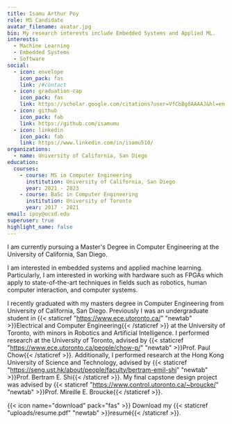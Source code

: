 ```yaml
---
title: Isamu Arthur Poy
role: MS Candidate
avatar_filename: avatar.jpg
bio: My research interests include Embedded Systems and Applied ML.
interests:
  - Machine Learning
  - Embedded Systems
  - Software
social:
  - icon: envelope
    icon_pack: fas
    link: /#contact
  - icon: graduation-cap
    icon_pack: fas
    link: https://scholar.google.com/citations?user=VfCbBg8AAAAJ&hl=en
  - icon: github
    icon_pack: fab
    link: https://github.com/isamumu
  - icon: linkedin
    icon_pack: fab
    link: https://www.linkedin.com/in/isamu510/
organizations:
  - name: University of California, San Diego
education:
  courses:
    - course: MS in Computer Engineering
      institution: University of California, San Diego
      year: 2021 - 2023
    - course: BaSc in Computer Engineering
      institution: University of Toronto
      year: 2017 - 2021
email: ipoy@ucsd.edu
superuser: true
highlight_name: false
---
```


I am currently pursuing a Master's Degree in Computer Engineering at the University of California, San Diego. 

I am interested in embedded systems and applied machine learning. Particularly, I am interested in working with hardware such as FPGAs which apply to state-of-the-art techniques in fields such as robotics, human computer interaction, and computer systems. 

I recently graduated with my masters degree in Computer Engineering from University of California, San Diego. Previously I was an undergraduate student in {{< staticref "https://www.ece.utoronto.ca/" "newtab" >}}Electrical and Computer Engineering{{< /staticref >}} at the University of Toronto, with minors in Robotics and Artificial Intelligence. I performed research at the University of Toronto, advised by {{< staticref "https://www.ece.utoronto.ca/people/chow-p/" "newtab" >}}Prof. Paul Chow{{< /staticref >}}. Additionally, I performed research at the Hong Kong University of Science and Technology, advised by {{< staticref "https://seng.ust.hk/about/people/faculty/bertram-emil-shi" "newtab" >}}Prof. Bertram E. Shi{{< /staticref >}}. My final capstone design project was advised by {{< staticref "https://www.control.utoronto.ca/~broucke/" "newtab" >}}Prof. Mireille E. Broucke{{< /staticref >}}.

{{< icon name="download" pack="fas" >}} Download my {{< staticref "uploads/resume.pdf" "newtab" >}}resumé{{< /staticref >}}.
